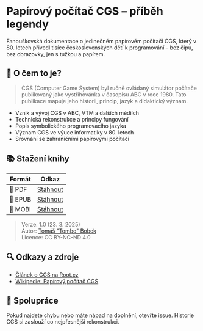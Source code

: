 # Papírový počítač CGS – příběh legendy

Fanouškovská dokumentace o jedinečném papírovém počítači CGS, který v 80. letech přivedl tisíce československých dětí k programování – bez čipu, bez obrazovky, jen s tužkou a papírem.

## 🧠 O čem to je?

> CGS (Computer Game System) byl ručně ovládaný simulátor počítače publikovaný jako vystřihovánka v časopisu ABC v roce 1980. Tato publikace mapuje jeho historii, princip, jazyk a didaktický význam.

- Vznik a vývoj CGS v ABC, VTM a dalších médiích
- Technická rekonstrukce a principy fungování
- Popis symbolického programovacího jazyka
- Význam CGS ve výuce informatiky v 80. letech
- Srovnání se zahraničními papírovými počítači

## 📚 Stažení knihy

| Formát | Odkaz |
|--------|-------|
| 📄 PDF  | [Stáhnout](Papirovy_pocitac_CGS_Tomas_Bobek.pdf) |
| 📱 EPUB | [Stáhnout](Papirovy_pocitac_CGS_Tomas_Bobek.epub) |
| 📘 MOBI | [Stáhnout](Papirovy_pocitac_CGS_Tomas_Bobek.mobi) |

> Verze: 1.0 (23. 3. 2025)  
> Autor: [Tomáš "Tombo" Bobek](https://github.com/TomboCZ)  
> Licence: CC BY-NC-ND 4.0

## 🔍 Odkazy a zdroje

- [Článek o CGS na Root.cz](https://www.root.cz/clanky/papirovy-pocitac-cgs/)
- [Wikipedie: Papírový počítač CGS](https://cs.wikipedia.org/wiki/Pap%C3%ADrov%C3%BD_po%C4%8D%C3%ADta%C4%8D_CGS)


## 🤝 Spolupráce

Pokud najdete chybu nebo máte nápad na doplnění, otevřte issue. Historie CGS si zaslouží co nejpřesnější rekonstrukci.

